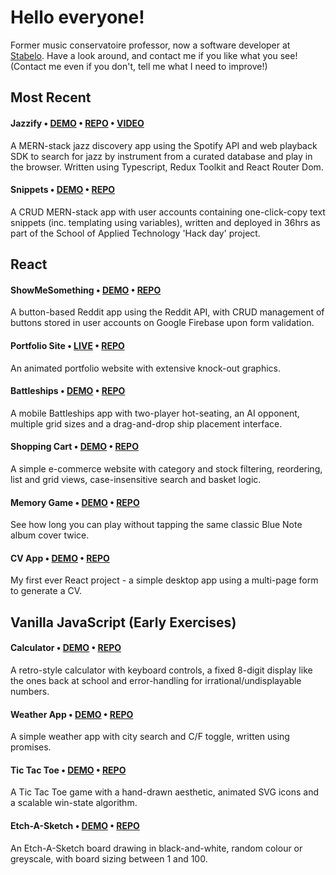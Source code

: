 # Hello everyone!

Former music conservatoire professor, now a software developer at [Stabelo](https://www.stabelo.se/). Have a look around, and contact me if you like what you see! (Contact me even if you don't, tell me what I need to improve!)

## Most Recent

#### Jazzify • [DEMO](https://findmejazz.herokuapp.com/) • [REPO](https://github.com/daoudmerchant/jazzify) • [VIDEO](https://www.youtube.com/watch?v=wkLdCrWnmng)
A MERN-stack jazz discovery app using the Spotify API and web playback SDK to search for jazz by instrument from a curated database and play in the browser. Written using Typescript, Redux Toolkit and React Router Dom.

#### Snippets • [DEMO](https://immense-coast-30841.herokuapp.com/) • [REPO](https://github.com/daoudmerchant/salt-hackday)
A CRUD MERN-stack app with user accounts containing one-click-copy text snippets (inc. templating using variables), written and deployed in 36hrs as part of the School of Applied Technology 'Hack day' project.


## React

#### ShowMeSomething • [DEMO](https://daoudmerchant.github.io/show-me-something/#/) • [REPO](https://github.com/daoudmerchant/show-me-something)
A button-based Reddit app using the Reddit API, with CRUD management of buttons stored in user accounts on Google Firebase upon form validation.

#### Portfolio Site • [LIVE](https://www.daoudmerchant.com) • [REPO](https://github.com/daoudmerchant/portfolio)
An animated portfolio website with extensive knock-out graphics.

#### Battleships • [DEMO](https://daoudmerchant.github.io/battleships/) • [REPO](https://github.com/daoudmerchant/battleships)
A mobile Battleships app with two-player hot-seating, an AI opponent, multiple grid sizes and a drag-and-drop ship placement interface.

#### Shopping Cart • [DEMO](https://daoudmerchant.github.io/shopping-cart/#/) • [REPO](https://github.com/daoudmerchant/shopping-cart)
A simple e-commerce website with category and stock filtering, reordering, list and grid views, case-insensitive search and basket logic.

#### Memory Game • [DEMO](https://daoudmerchant.github.io/memory-game) • [REPO](https://github.com/daoudmerchant/memory-game)
See how long you can play without tapping the same classic Blue Note album cover twice.

#### CV App • [DEMO](https://daoudmerchant.github.io/cv-app) • [REPO](https://github.com/daoudmerchant/cv-app)
My first ever React project - a simple desktop app using a multi-page form to generate a CV.


## Vanilla JavaScript (Early Exercises)

#### Calculator • [DEMO](https://daoudmerchant.github.io/calculator) • [REPO](https://github.com/daoudmerchant/calculator)
A retro-style calculator with keyboard controls, a fixed 8-digit display like the ones back at school and error-handling for irrational/undisplayable numbers.

#### Weather App • [DEMO](https://daoudmerchant.github.io/weather-app) • [REPO](https://github.com/daoudmerchant/weather-app)
A simple weather app with city search and C/F toggle, written using promises.

#### Tic Tac Toe • [DEMO](https://daoudmerchant.github.io/tic-tac-toe) • [REPO](https://github.com/daoudmerchant/tic-tac-toe)
A Tic Tac Toe game with a hand-drawn aesthetic, animated SVG icons and a scalable win-state algorithm.

#### Etch-A-Sketch • [DEMO](https://daoudmerchant.github.io/etch-a-sketch) • [REPO](https://github.com/daoudmerchant/etch-a-sketch)
An Etch-A-Sketch board drawing in black-and-white, random colour or greyscale, with board sizing between 1 and 100.


